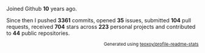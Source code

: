 Joined Github **10** years ago.

Since then I pushed **3361** commits, opened **35** issues, submitted **104** pull requests, received **704** stars across **223** personal projects and contributed to **44** public repositories.

<p align="right"><sub>Generated using <a href="https://github.com/marketplace/actions/profile-readme-stats">teoxoy/profile-readme-stats</a></sub></p>
